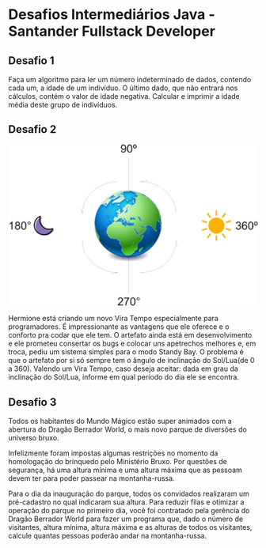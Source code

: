 # Desafios Intermediários Java - Santander Fullstack Developer

## Desafio 1

Faça um algoritmo para ler um número indeterminado de dados, contendo cada um, a idade de um indivíduo. O último dado,
que não entrará nos cálculos, contém o valor de idade negativa. Calcular e imprimir a idade média deste grupo de
indivíduos.

## Desafio 2

![](./UOJ_2686.webp)

Hermione está criando um novo Vira Tempo especialmente para programadores. É impressionante as vantagens que ele oferece
e o conforto pra codar que ele tem. O artefato ainda está em desenvolvimento e ele prometeu consertar os bugs e colocar
uns apetrechos melhores e, em troca, pediu um sistema simples para o modo Standy Bay. O problema é que o artefato por si
só sempre tem o ângulo de inclinação do Sol/Lua(de 0 a 360). Valendo um Vira Tempo, caso deseja aceitar: dada em grau da
inclinação do Sol/Lua, informe em qual período do dia ele se encontra.

## Desafio 3

Todos os habitantes do Mundo Mágico estão super animados com a abertura do Dragão Berrador World, o mais novo parque de
diversões do universo bruxo.

Infelizmente foram impostas algumas restrições no momento da homologação do brinquedo pelo Ministério Bruxo. Por
questões de segurança, há uma altura mínima e uma altura máxima que as pessoam devem ter para poder passear na
montanha-russa.

Para o dia da inauguração do parque, todos os convidados realizaram um pré-cadastro no qual indicaram sua altura. Para
reduzir filas e otimizar a operação do parque no primeiro dia, você foi contratado pela gerência do Dragão Berrador
World para fazer um programa que, dado o número de visitantes, altura mínima, altura máxima e as alturas de todos os
visitantes, calcule quantas pessoas poderão andar na montanha-russa.